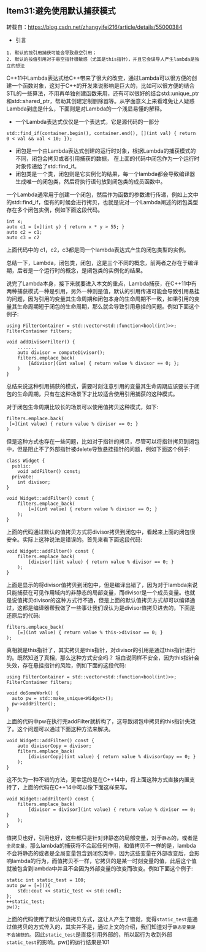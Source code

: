 ## Item31:避免使用默认捕获模式
转载自：https://blog.csdn.net/zhangyifei216/article/details/55000384
* 引言
```
1. 默认的按引⽤捕获可能会导致悬空引⽤；
2. 默认的按值引⽤对于悬空指针很敏感（尤其是this指针），并且它会误导⼈产⽣lambda是独⽴的想法
```
C++11中Lambda表达式给C++带来了很大的改变，通过Lambda可以很方便的创建一个函数对象，这对于C++的开发来说影响是巨大的，比如可以很方便的结合STL的一些算法，不用再单独创建函数来用，还有可以很好的结合std::unique_ptr和std::shared_ptr，帮助其创建定制删除器等。从字面意义上来看难免让人疑惑Lambda到底是什么，下面则是对Lambda的一个浅显易懂的解释。
* 一个Lambda表达式仅仅是一个表达式，它是源代码的一部分

```
std::find_if(container.begin(), container.end(), [](int val) { return 0 < val && val < 10; });
```
* 闭包是一个由Lambda表达式创建的运行时对象，根据Lambda的捕获模式的不同，闭包会拷贝或者引用捕获的数据， 在上面的代码中闭包作为一个运行时对象传递给了std::find_if。
* 闭包类是一个类，闭包则是它实例化的结果，每一个lambda都会导致编译器生成唯一的闭包类，然后将执行语句放到闭包类的成员函数中。

一个Lambda通常用于创建一个闭包，然后作为函数的参数进行传递，例如上文中的std::find_if，但有的时候会进行拷贝，也就是说对一个Lambda阐述的闭包类型存在多个闭包实例，例如下面这段代码。
```
int x;
auto c1 = [x](int y) { return x * y > 55; }
auto c2 = c1;
auto c3 = c2
```
上面代码中的 c1，c2，c3都是同一个lambda表达式产生的闭包类型的实例。

​总结一下，Lambda，闭包类，闭包，这是三个不同的概念，前两者之存在于编译期，后者是一个运行时的概念，是闭包类的实例化的结果。

说完了Lambda本身，接下来就要进入本文的重点，Lambda捕获，在C++11中有两种捕获模式一种是引用，另外一种则是值，默认的引用传递可能会导致引用悬挂的问题，因为引用的变量其生命周期和闭包本身的生命周期不一致，如果引用的变量其生命周期短于闭包的生命周期，那么就会导致引用悬挂的问题。例如下面这个例子:
```
using FilterContainer = std::vector<std::function<bool(int)>>;
FilterContainer filters;

void addDivisorFilter() {
    .......
    auto divisor = computeDivisor();
    filters.emplace_back(
        [&divisor](int value) { return value % divisor == 0; };
    )
}
```
总结来说这种引用捕获的模式，需要时刻注意引用的变量其生命周期应该要长于闭包的生命周期，只有在这种场景下才比较适合使用引用捕获的这种模式。

对于闭包生命周期比较长的场景可以使用值拷贝这种模式，如下:
```
filters.emplace.back( 
 [=](int value) { return value % divisor == 0; }
)
```

但是这种方式也存在一些问题，比如对于指针的拷贝，尽管可以将指针拷贝到闭包中，但是阻止不了外部指针被delete导致悬挂指针的问题，例如下面这个例子:
```
class Widget {
  public:
    void addFilter() const;
  private:
    int divisor;
}

void Widget::addFilter() const {
    filters.emplace_back(
        [=](int value) { return value % divisor == 0; }
    );
}
```

上面的代码通过默认的值拷贝方式将divisor拷贝到闭包中，看起来上面的闭包很安全。实际上这种说法是错误的。首先来看下面这段代码:
```
void Widget::addFilter() const {
    filters.emplace_back(
        [divisor](int value) { return value % divisor == 0; }
    );
}
```
上面是显示的将divisor值拷贝到闭包中，但是编译出错了，因为对于lambda来说只能捕获在可见作用域内的非静态的局部变量，而divisor是一个成员变量。也就是说值拷贝divisor的这种方式行不通，但是上面的默认值拷贝方式却可以编译通过，这都是编译器帮我做了一些事让我们误认为是divisor值拷贝进去的，下面是还原后的代码:
```
filters.emplace_back(
    [=](int value) { return value % this->divisor == 0; }
);
```

真相就是this指针了，其实拷贝是this指针，对divisor的引用是通过this指针进行的。既然知道了真相，那么这种方式安全吗？ 坦白说同样不安全，因为this指针会失效，存在悬挂指针的风险，例如下面的这段代码:
```
using FilterContainer = std::vector<std::function<bool(int)>>;
FilterContainer filters;

void doSomeWork() {
  auto pw = std::make_unique<Widget>();
  pw->addFilter();
}
```
上面的代码中pw在执行完addFilter就析构了，这导致闭包中拷贝的this指针失效了。这个问题可以通过下面这种方法来解决。
```
void Widget::addFilter() const {
    auto divisorCopy = divisor;
    filters.emplace_back(
        [divisorCopy](int value) { return value % divisorCopy == 0; }
    );
}
```
这不失为一种不错的方法，更幸运的是在C++14中，将上面这种方式直接内置支持了，上面的代码在C++14中可以像下面这样来写。
```
void Widget::addFilter() const {
    filters.emplace_back(
        [divisor = divisor](int value) { return value % divisor == 0; }
    );
}
```
值拷贝也好，引用也好，这些都只是针对非静态的局部变量，对于`静态`的，或者是`全局变量`，那么lambda的捕获将不会起任何作用，和值拷贝不一样的是，lambda不会将静态的或者是全局变量包含到闭包类中，因为这些变量在外部改变后，会影响lambda的行为，而值拷贝不一样，它拷贝的是某一时刻变量的值，此后这个值就被包含到lambda中并且不会因为外部变量的改变而改变。例如下面这个例子:
```
static int static_test = 100;
auto pw = [=](){
    std::cout << static_test << std::endl;
};
++static_test;
pw();
```
上面的代码使用了默认的值拷贝方式，这让人产生了错觉，觉得`static_test`是通过值拷贝的方式传入的，其实并不是，通过上文的介绍，我们知道对于`静态变量是不会捕获的`。因此`static_test`是直接引用外部的，所以起行为收到外部`static_test`的影响。pw()的运行结果是101



